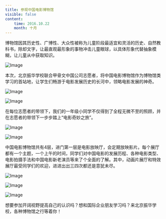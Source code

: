 ```yaml
---
title: 参观中国电影博物馆
visible: false
content:
    time: 2016.10.22
    month: 十月
---
```


博物馆因其历史性、广博性、大众性被称为儿童阶段最适宜和灵活的历史、自然教科书，除却文字，让最直观最形象的事物冲击儿童眼球，以具体形象代替抽象模糊，让儿童从中获取知识。

![Image](museum1.jpg)

本次，北京振华学校联合甲骨文中国公司志愿者，将中国电影博物馆作为博物馆类学习的首站地，让学生们畅游于电影发展历史的长河中，领略电影发展的神奇。

![Image](museum2.jpg)

![Image](museum3.jpg)

在每位志愿者的带领下，我们的一年级小同学不仅得到了全程无微不至的照顾，并在志愿者的带领下一步步踏上“电影奇妙之旅”。

![Image](museum4.jpg)

![Image](museum5.jpg)

中国电影博物馆共有4层，进门第一层是电影放映厅，会定期放映影片。每个展厅都有一个主题，一个上午的时间，同学们对中国电影的发展历程、各种电影类型、电影拍摄手法和中国电影新老演员等来了个全面的了解。其中，动画片展厅和特效展厅最受同学们的欢迎，进进出出三四次都还是意犹未尽。

![Image](museum6.jpg)

![Image](museum7.jpg)

![Image](museum8.jpg)

想要参加开阔视野提高自己的认识吗？想和国际企业朋友学习吗？来北京振华学校，各种博物馆之行等着你！